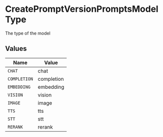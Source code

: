 # CreatePromptVersionPromptsModelType

The type of the model


## Values

| Name         | Value        |
| ------------ | ------------ |
| `CHAT`       | chat         |
| `COMPLETION` | completion   |
| `EMBEDDING`  | embedding    |
| `VISION`     | vision       |
| `IMAGE`      | image        |
| `TTS`        | tts          |
| `STT`        | stt          |
| `RERANK`     | rerank       |